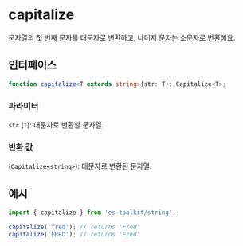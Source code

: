 # capitalize

문자열의 첫 번째 문자를 대문자로 변환하고, 나머지 문자는 소문자로 변환해요.

## 인터페이스

```typescript
function capitalize<T extends string>(str: T): Capitalize<T>;
```

### 파라미터

`str` (`T`): 대문자로 변환할 문자열.

### 반환 값

(`Capitalize<string>`): 대문자로 변환된 문자열.

## 예시

```typescript
import { capitalize } from 'es-toolkit/string';

capitalize('fred'); // returns 'Fred'
capitalize('FRED'); // returns 'Fred'
```
